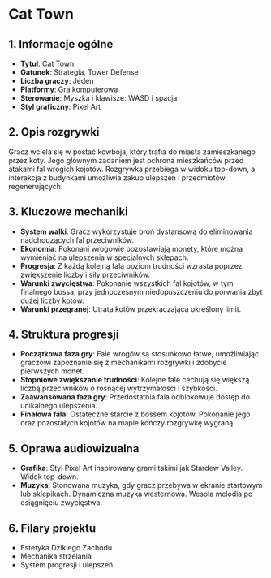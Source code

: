 # Cat Town

## 1. Informacje ogólne
- **Tytuł**: Cat Town
- **Gatunek**: Strategia, Tower Defense
- **Liczba graczy**: Jeden
- **Platformy**: Gra komputerowa
- **Sterowanie**: Myszka i klawisze: WASD i spacja
- **Styl graficzny**: Pixel Art

## 2. Opis rozgrywki
Gracz wciela się w postać kowboja, który trafia do miasta zamieszkanego przez koty. Jego głównym zadaniem jest ochrona mieszkańców przed atakami fal wrogich kojotów. Rozgrywka przebiega w widoku top-down, a interakcja z budynkami umożliwia zakup ulepszeń i przedmiotów regenerujących.

## 3. Kluczowe mechaniki

- **System walki**: Gracz wykorzystuje broń dystansową do eliminowania nadchodzących fal przeciwników.
- **Ekonomia**: Pokonani wrogowie pozostawiają monety, które można wymieniać na ulepszenia w specjalnych sklepach.
- **Progresja**: Z każdą kolejną falą poziom trudności wzrasta poprzez zwiększenie liczby i siły przeciwników.
- **Warunki zwycięstwa**: Pokonanie wszystkich fal kojotów, w tym finalnego bossa, przy jednoczesnym niedopuszczeniu do porwania zbyt dużej liczby kotów.
- **Warunki przegranej**: Utrata kotów przekraczająca określony limit.

## 4. Struktura progresji

- **Początkowa faza gry**: Fale wrogów są stosunkowo łatwe, umożliwiając graczowi zapoznanie się z mechanikami rozgrywki i zdobycie pierwszych monet.
- **Stopniowe zwiększanie trudności**: Kolejne fale cechują się większą liczbą przeciwników o rosnącej wytrzymałości i szybkości.
- **Zaawansowana faza gry**: Przedostatnia fala odblokowuje dostęp do unikalnego ulepszenia.
- **Finałowa fala**: Ostateczne starcie z bossem kojotów. Pokonanie jego oraz pozostałych kojotów na mapie kończy rozgrywkę wygraną.

## 5. Oprawa audiowizualna

- **Grafika**: Styl Pixel Art inspirowany grami takimi jak Stardew Valley. Widok top-down.
- **Muzyka**: Stonowana muzyka, gdy gracz przebywa w ekranie startowym lub sklepikach. Dynamiczna muzyka westernowa. Wesoła melodia po osiągnięciu zwycięstwa.

## 6. Filary projektu

- Estetyka Dzikiego Zachodu
- Mechanika strzelania
- System progresji i ulepszeń
